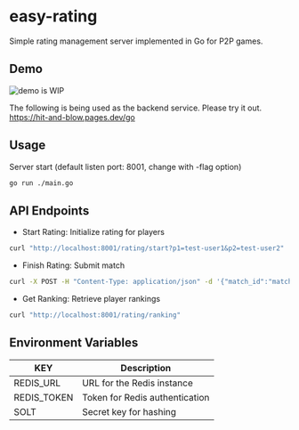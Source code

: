 # easy-rating
Simple rating management server implemented in Go for P2P games.

## Demo

![demo is WIP]()

The following is being used as the backend service. Please try it out.   
https://hit-and-blow.pages.dev/go

## Usage
Server start (default listen port: 8001, change with -flag option)
```bash
go run ./main.go
```

## API Endpoints
- Start Rating: Initialize rating for players
```bash
curl "http://localhost:8001/rating/start?p1=test-user1&p2=test-user2"
```

- Finish Rating: Submit match
```bash
curl -X POST -H "Content-Type: application/json" -d '{"match_id":"match1","player_id":"test-user1","number":1,"hash":"abc123","result":"win"}' "http://localhost:8001/rating/finish"
```

- Get Ranking: Retrieve player rankings
```bash
curl "http://localhost:8001/rating/ranking"
```

## Environment Variables
| KEY | Description |
| --- | --- |
|REDIS_URL | URL for the Redis instance|
|REDIS_TOKEN | Token for Redis authentication|
|SOLT | Secret key for hashing|
```	